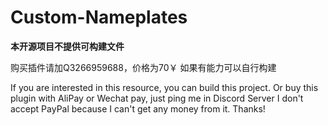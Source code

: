 # Custom-Nameplates
 
**本开源项目不提供可构建文件**

购买插件请加Q3266959688，价格为70￥
如果有能力可以自行构建

If you are interested in this resource, you can build this project.
Or buy this plugin with AliPay or Wechat pay, just ping me in Discord Server
I don't accept PayPal because I can't get any money from it. Thanks!
